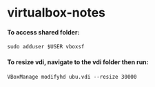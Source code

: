 # virtualbox-notes

#### To access shared folder:
`sudo adduser $USER vboxsf`

#### To resize vdi, navigate to the vdi folder then run:
`VBoxManage modifyhd ubu.vdi --resize 30000`
